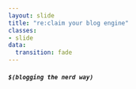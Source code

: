 ```yaml
---
layout: slide
title: "re:claim your blog engine"
classes:
- slide
data:
  transition: fade
---
```


##### `$(blogging the nerd way)`